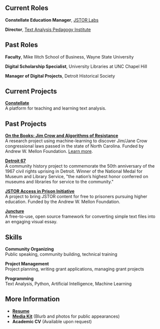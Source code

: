 ## Current Roles
**Constellate Education Manager**, [JSTOR Labs](https://labs.jstor.org/)

**Director**, [Text Analysis Pedagogy Institute](https://constellate.org/tap-institute)

## Past Roles

**Faculty**, Mike Ilitch School of Business, Wayne State University

**Digital Scholarship Specialist**, University Libraries at UNC Chapel Hill

**Manager of Digital Projects**, Detroit Historical Society

## Current Projects

**[Constellate](http://constellate.org)**<br />
A platform for teaching and learning text analysis.

## Past Projects

**[On the Books: Jim Crow and Algorithms of Resistance](https://onthebooks.lib.unc.edu/)**<br />
A research project using machine-learning to discover Jim/Jane Crow congressional laws passed in the state of North Carolina. Funded by Andrew W. Mellon Foundation. [Learn more](https://www.youtube.com/watch?v=doyN6t7htlA).

**[Detroit 67](https://detroit1967.org/)**<br />
A community history project to commemorate the 50th anniversary of the 1967 civil rights uprising in Detroit. Winner of the National Medal for Museum and Library Service, "the nation’s highest honor conferred on museums and libraries for service to the community."

**[JSTOR Access in Prison Initiative](https://labs.jstor.org/projects/jstor-access-in-prison/)**<br />
A project to bring JSTOR content for free to prisoners pursuing higher education. Funded by the Andrew W. Mellon Foundation.

**[Juncture](https://juncture-digital.org/)**<br />
A free-to-use, open source framework for converting simple text files into an engaging visual essay. 

## Skills

**Community Organizing**<br />
Public speaking, community building, technical training

**Project Management**<br />
Project planning, writing grant applications, managing grant projects

**Programming**<br />
Text Analysis, Python, Artificial Intelligence, Machine Learning

## More Information

* **[Resume](https://docs.google.com/document/d/1pDEYnbAxx7Ql4lcwbXh6O698kCKkcaxAhb7jL3tnYQM/edit?usp=sharing)**
* **[Media Kit](./media_kit.md)** (Blurb and photos for public appearances)
* **Academic CV** (Available upon request)

